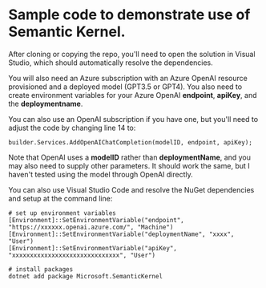 # Sample code to demonstrate use of Semantic Kernel.

After cloning or copying the repo, you'll need to open the solution in Visual Studio, which should automatically resolve the dependencies.

You will also need an Azure subscription with an Azure OpenAI resource provisioned and a deployed model (GPT3.5 or GPT4). You also need to create environment variables for your Azure OpenAI **endpoint**, **apiKey**, and the **deploymentname**.

You can also use an OpenAI subscription if you have one, but you'll need to adjust the code by changing line 14 to:
```
builder.Services.AddOpenAIChatCompletion(modelID, endpoint, apiKey);
```
Note that OpenAI uses a **modelID** rather than **deploymentName**, and you may also need to supply other parameters. It should work the same, but I haven't tested using the model through OpenAI directly.

You can also use Visual Studio Code and resolve the NuGet dependencies and setup at the command line:

```
# set up environment variables
[Environment]::SetEnvironmentVariable("endpoint", "https://xxxxxx.openai.azure.com/", "Machine")
[Environment]::SetEnvironmentVariable("deploymentName", "xxxx", "User")
[Environment]::SetEnvironmentVariable("apiKey", "xxxxxxxxxxxxxxxxxxxxxxxxxxxxxx", "User")

# install packages
dotnet add package Microsoft.SemanticKernel
```
